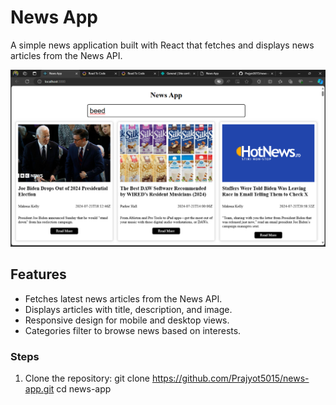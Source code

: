 # News App

A simple news application built with React that fetches and displays news articles from the News API.

![Screenshot](./Screenshot%20(238).png)

## Features

- Fetches latest news articles from the News API.
- Displays articles with title, description, and image.
- Responsive design for mobile and desktop views.
- Categories filter to browse news based on interests.

### Steps

1. Clone the repository:
   git clone https://github.com/Prajyot5015/news-app.git
   cd news-app
